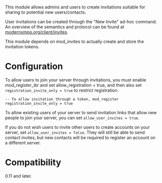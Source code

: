 
This module allows admins and users to create invitations suitable for sharing
to potential new users/contacts.

User invitations can be created through the "New Invite" ad-hoc command. An overview
of the semantics and protocol can be found at [modernxmpp.org/client/invites](https://docs.modernxmpp.org/client/invites/).

This module depends on mod_invites to actually create and store the invitation tokens.

# Configuration

To allow users to join your server through invitations, you must
enable mod_register_ibr and set allow_registration = true, and then
also set `registration_invite_only = true` to restrict registration.

``` {.lua}
-- To allow invitation through a token, mod_register
registration_invite_only = true
```

To allow existing users of your server to send invitation links that
allow new people to join your server, you can set `allow_user_invites = true`.

If you do not wish users to invite other users to create accounts on your
server, set `allow_user_invites = false`. They will still be able to send
contact invites, but new contacts will be required to register an account
on a different server.

# Compatibility

0.11 and later.
